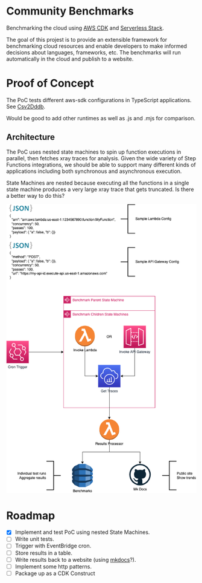# Community Benchmarks

Benchmarking the cloud using [AWS CDK](https://aws.amazon.com/cdk/) and [Serverless Stack](https://serverless-stack.com/).

The goal of this projest is to provide an extensible framework for benchmarking cloud resources and enable developers to make informed decisions about languages, frameworks, etc. The benchmarks will run automatically in the cloud and publish to a website.

# Proof of Concept

The PoC tests different aws-sdk configurations in TypeScript applications. See [Csv2Dddb](./stacks/test-stacks/README.md).

Would be good to add other runtimes as well as .js and .mjs for comparison.

## Architecture

The PoC uses nested state machines to spin up function executions in parallel, then fetches xray traces for analysis. Given the wide variety of Step Functions integrations, we should be able to support many different kinds of applications including both synchronous and asynchronous execution.

State Machines are nested because executing all the functions in a single state machine produces a very large xray trace that gets truncated. Is there a better way to do this?

![Diagram](/docs/Community%20Benchmarks.drawio.png)

# Roadmap

- [x] Implement and test PoC using nested State Machines.
- [ ] Write unit tests.
- [ ] Trigger with EventBridge cron.
- [ ] Store results in a table.
- [ ] Write results back to a website (using [mkdocs](https://www.mkdocs.org/)?).
- [ ] Implement some http patterns.
- [ ] Package up as a CDK Construct
